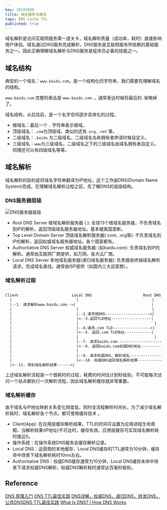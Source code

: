 ```yaml
---
key: 20191008
title: 域名解析与缓存
tags: DNS Cache TTL
published: true
---
```


域名解析是访问互联网服务第一道关卡，域名解析质量（成功率，耗时）直接影响用户体验。域名通过DNS服务完成解析，DNS服务是互联网服务所依赖的基础服务之一。因此正确理解域名解析与DNS服务是程序员必备的技能之一。<!--more-->

## 域名结构

典型的一个域名：```www.baidu.com```，是一个结构化的字符串，我们需要先理解域名的结构。

```www.baidu.com``` 完整的表达是 ```www.baidu.com.```，通常表达时候将最后的```.```省略掉了。

域名结构，从后往前，是一个名字空间逐步具体化的过程。

- 根域名：最后一个 ```.``` 字符串表示根域。
- 顶级域名：```.com```为顶级域，类似的还有```.org```, ```.net``` 等。
- 二级域名：```.baidu``` 为二级域名，二级域名名称拥有者申请时候自定义。
- 三级域名：```www```为三级域名，二级域名之下的三级域名由域名拥有者自定义。同理还可以有四级域名等等。

## 域名解析

域名解析的目的是将域名字符串翻译为IP地址，这个工作由DNS(Domain Name System)完成。在理解域名解析过程之前，先了解DNS的层级结构。

### DNS服务器层级

![DNS服务器层级](https://www.cloudflare.com/img/learning/dns/glossary/dns-root-server/dns-root-server.png)

- Root DNS Server 根域名解析服务器 (.): 全球13个根域名服务器，不负责域名到IP的解析，返回顶级域名服务器地址。基本被美国垄断。
- Top Level Domain Server 顶级域名解析服务器(.com, .org等): 不负责域名到IP的解析，返回权威域名服务器地址。各个国家都有。
- Authoritative DNS Server 权威域名服务器: (如baidu.com): 负责域名到IP的解析。通常由互联网厂商提供，如万网、各大云厂商。
- Local DNS Server 本地域名服务器(递归域名服务器): 负责接收终端域名解析请求，完成域名查找。通常由ISP提供（如国内三大运营商）。

### 域名解析过程

```html

Client                        Local DNS                       Root DNS            TLD       Authoritative DNS
  |                             |                                 |                 |           |
  |--1. 请求解析www.baidu.com-->|                                  |                 |           |
  |                             |                                 |                 |           |
  |                             |--2.请求根DNS-------------------->|                 |           |
  |                             |<--3.返回TLD地址------------------|                 |           |
  |                             |                                  |                 |           |
  |                             |--4.请求.com TLD----------------->|                 |           |
  |                             |<--5. 返回.com TLD地址------------|                 |           |
  |                             |                                  |                 |           |
  |                             |--7. 请求baidu.com--------------------------------->|           |
  |                             |<--8. 返回baidu.com权威DNS地址-----------------------|           |
  |                             |                                                     |           |
  |                             |--9. 请求权威DNS，解析域名--------------------------------------->|
  |                             |<--10. 权威DNS返回域名解析结果------------------------------------|
  |<--11. 得到域名解析结果------>|                                                                 |

```

上述域名解析流程是一个很耗时的过程，耗费的时间估计到秒级别，不可能每次访问一个站点都执行一次解析流程，因此域名解析缓存就非常重要。

### 域名解析缓存

由于域名与IP地址映射关系变化频度低，同时全流程解析时间长，为了减少域名解析耗时，域名解析各个节点，都可使用缓存技术 。

- Client(App): 在应用层缓存解析结果。TTL的时间可设置为应用进程生命周期，当解析结果(IP地址)不可达时，缓存失效。应用层缓存可实现域名解析耗时接近0。
- 操作系统：在操作系统DNS服务会缓存解析记录。
- Local DNS：运营商的本地缓存，Local DNS缓存的TTL通常为10分钟，缓存命中场景下域名解析耗时10ms左右。
- Authoritative DNS：权威DNS缓存通常为10分钟，Local DNS缓存未命中场景下请求权威DNS解析，权威DNS解析耗时通常达百毫秒级别。

## Reference

[DNS 原理入门](http://www.ruanyifeng.com/blog/2016/06/dns.html)
[DNS TTL最佳实践](https://zhuanlan.zhihu.com/p/40372792)
[DNS详解，权威DNS，递归DNS，转发DNS，公共DNS](https://blog.csdn.net/yangfanacc/article/details/42099913)[DNS TTL最佳实践](https://zhuanlan.zhihu.com/p/40372792)
[What Is DNS? | How DNS Works](https://www.cloudflare.com/learning/dns/what-is-dns/)

